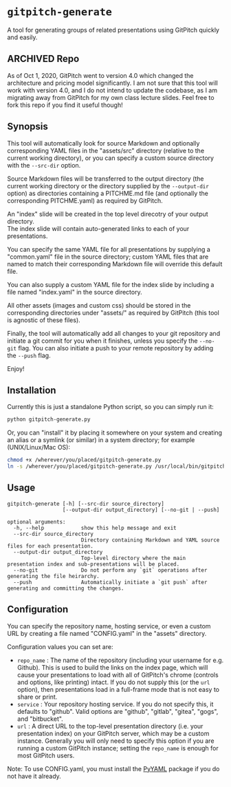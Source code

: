 # `gitpitch-generate`
A tool for generating groups of related presentations using GitPitch quickly and easily.

## ARCHIVED Repo
As of Oct 1, 2020, GitPitch went to version 4.0 which changed the architecture and pricing
model significantly.  I am not sure that this tool will work with version 4.0, and I do 
not intend to update the codebase, as I am migrating away from GitPitch for my own class
lecture slides.  Feel free to fork this repo if you find it useful though!

## Synopsis
This tool will automatically look for source Markdown and optionally corresponding
YAML files in the "assets/src" directory (relative to the current working directory), or 
you can specify a custom source directory with the `--src-dir` option.

Source Markdown files will be transferred to the output directory (the current working
directory or the directory supplied by the `--output-dir` option) as directories containing
a PITCHME.md file (and optionally the corresponding PITCHME.yaml) as required by GitPitch.

An "index" slide will be created in the top level direcotry of your output directory.  
The index slide will contain auto-generated links to each of your presentations.

You can specify the same YAML file for all presentations by supplying a "common.yaml" file
in the source directory; custom YAML files that are named to match their corresponding 
Markdown file will override this default file.

You can also supply a custom YAML file for the index slide by including a file named
"index.yaml" in the source directory.

All other assets (images and custom css) should be stored in the corresponding
directories under "assets/" as required by GitPitch (this tool is agnostic of these
files).

Finally, the tool will automatically add all changes to your git repository and initiate
a git commit for you when it finishes, unless you specify the `--no-git` flag.  You 
can also initiate a push to your remote repository by adding the `--push` flag.

Enjoy!

## Installation
Currently this is just a standalone Python script, so you can simply run it:

```bash
python gitpitch-generate.py
```

Or, you can "install" it by placing it somewhere on your system and creating an alias
or a symlink (or similar) in a system directory; for example (UNIX/Linux/Mac OS):

```bash
chmod +x /wherever/you/placed/gitpitch-generate.py
ln -s /wherever/you/placed/gitpitch-generate.py /usr/local/bin/gitpitch-generate
```

## Usage

```text
gitpitch-generate [-h] [--src-dir source_directory]
                  [--output-dir output_directory] [--no-git | --push]

optional arguments:
  -h, --help            show this help message and exit
  --src-dir source_directory
                        Directory containing Markdown and YAML source files for each presentation.
  --output-dir output_directory
                        Top-level directory where the main presentation index and sub-presentations will be placed.
  --no-git              Do not perform any `git` operations after generating the file heirarchy.
  --push                Automatically initiate a `git push` after generating and committing the changes.
```

## Configuration
You can specify the repository name, hosting service, or even a custom URL by creating a file named "CONFIG.yaml" in the "assets" directory.

Configuration values you can set are:

* `repo_name` : The name of the repository (including your username for e.g. Github).  This is used to build the links on the index page, which will cause your presentations to load with all of GitPitch's chrome (controls and options, like printing) intact.  If you do not supply this (or the `url` option), then presentations load in a full-frame mode that is not easy to share or print.
* `service` : Your repository hosting service.  If you do not specify this, it defaults to "github".  Valid options are "github", "gitlab", "gitea", "gogs", and "bitbucket".
* `url` : A direct URL to the top-level presentation directory (i.e. your presentation index) on your GitPitch server, which may be a custom instance.  Generally you will only need to specify this option if you are running a custom GitPitch instance; setting the `repo_name` is enough for most GitPitch users.

Note:  To use CONFIG.yaml, you must install the [PyYAML](https://github.com/yaml/pyyaml) package if you do not have it already.

